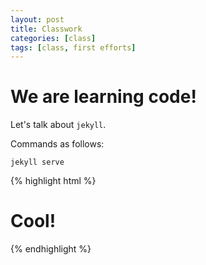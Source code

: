 ```yaml
---
layout: post
title: Classwork
categories: [class]
tags: [class, first efforts]
---
```


# We are learning code!

Let's talk about `jekyll`.

Commands as follows:

```
jekyll serve
```

{% highlight html %}

<h1> Cool! </h1>

{% endhighlight %}